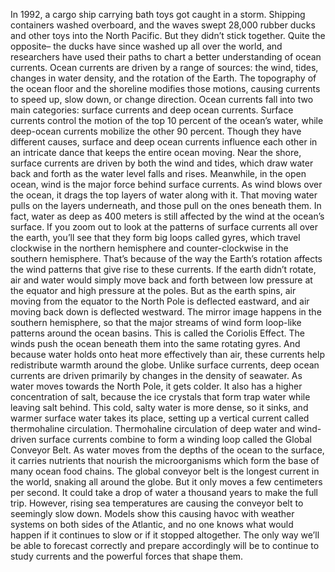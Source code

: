In 1992, a cargo ship carrying bath toys  got caught in a storm. Shipping containers washed overboard, and the waves swept 28,000 rubber ducks  and other toys into the North Pacific. But they didn’t stick together. Quite the opposite– the ducks have since washed up  all over the world, and researchers have used their paths to chart a better understanding of ocean currents. Ocean currents are driven  by a range of sources: the wind, tides, changes in water density, and the rotation of the Earth. The topography of the ocean floor  and the shoreline modifies those motions, causing currents to speed up, slow down, or change direction. Ocean currents fall into  two main categories: surface currents and deep ocean currents. Surface currents control the motion of the top 10 percent  of the ocean’s water, while deep-ocean currents mobilize  the other 90 percent. Though they have different causes, surface and deep ocean currents  influence each other in an intricate dance that keeps  the entire ocean moving. Near the shore, surface currents are driven  by both the wind and tides, which draw water back and forth  as the water level falls and rises. Meanwhile, in the open ocean, wind is the  major force behind surface currents. As wind blows over the ocean, it drags the top layers  of water along with it. That moving water pulls on  the layers underneath, and those pull on the ones beneath them. In fact, water as deep as 400 meters is still affected by the wind  at the ocean’s surface. If you zoom out to look at the patterns  of surface currents all over the earth, you’ll see that they form  big loops called gyres, which travel clockwise  in the northern hemisphere and counter-clockwise  in the southern hemisphere. That’s because of the way  the Earth’s rotation affects the wind patterns that give rise to these currents. If the earth didn’t rotate, air and water would simply  move back and forth between low pressure at the equator and high pressure at the poles. But as the earth spins, air moving from the equator to the  North Pole is deflected eastward, and air moving back down  is deflected westward. The mirror image happens  in the southern hemisphere, so that the major streams of wind form loop-like patterns  around the ocean basins. This is called the Coriolis Effect. The winds push the ocean beneath  them into the same rotating gyres. And because water holds onto heat  more effectively than air, these currents help redistribute  warmth around the globe. Unlike surface currents, deep ocean currents are driven primarily  by changes in the density of seawater. As water moves towards the North Pole, it gets colder. It also has a higher  concentration of salt, because the ice crystals that form  trap water while leaving salt behind. This cold, salty water is more dense, so it sinks, and warmer surface water takes its place, setting up a vertical current called  thermohaline circulation. Thermohaline circulation of deep water  and wind-driven surface currents combine to form a winding loop  called the Global Conveyor Belt. As water moves from the depths of  the ocean to the surface, it carries nutrients that nourish the  microorganisms which form the base of many  ocean food chains. The global conveyor belt is the longest current in the world, snaking all around the globe. But it only moves a few  centimeters per second. It could take a drop of water  a thousand years to make the full trip. However, rising sea temperatures are  causing the conveyor belt to seemingly slow down. Models show this causing havoc with  weather systems on both sides of the Atlantic, and no one knows what would happen if it  continues to slow or if it stopped altogether. The only way we’ll be able to forecast correctly and prepare accordingly will be to continue to study currents  and the powerful forces that shape them. 